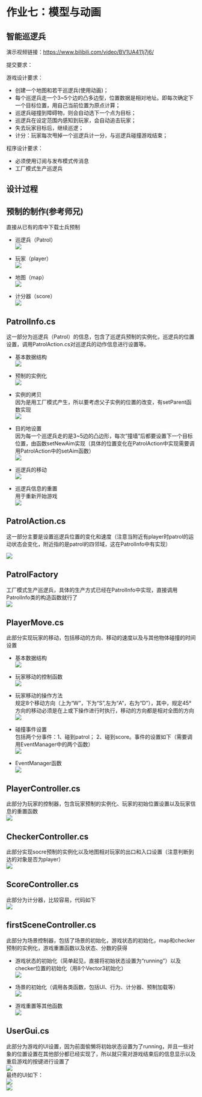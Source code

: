 # 作业七：模型与动画
## 智能巡逻兵  
演示视频链接：https://www.bilibili.com/video/BV1UA411j7j6/

提交要求：

游戏设计要求： 
- 创建一个地图和若干巡逻兵(使用动画)；
- 每个巡逻兵走一个3~5个边的凸多边型，位置数据是相对地址。即每次确定下一个目标位置，用自己当前位置为原点计算；
- 巡逻兵碰撞到障碍物，则会自动选下一个点为目标；
- 巡逻兵在设定范围内感知到玩家，会自动追击玩家；
- 失去玩家目标后，继续巡逻；
- 计分：玩家每次甩掉一个巡逻兵计一分，与巡逻兵碰撞游戏结束；

程序设计要求： 
- 必须使用订阅与发布模式传消息 
- 工厂模式生产巡逻兵  

## 设计过程    
## 预制的制作(参考师兄)  
直接从已有的库中下载士兵预制  
- 巡逻兵（Patrol）  
![](images/patrol0.png)  
  
- 玩家（player）  
![](images/player0.png)  
  
- 地图（map）  
![](images/map0.png)  
  
- 计分器（score）  
![](images/score0.png)  
  
  
  

## PatrolInfo.cs  
这一部分为巡逻兵（Patrol）的信息，包含了巡逻兵预制的实例化，巡逻兵的位置设置，调用PatrolAction.cs对巡逻兵的动作信息进行设置等。   
- 基本数据结构  
![](images/str.png)  
  
- 预制的实例化  
![](images/patrol1.png)  
  
- 实例的拷贝  
因为是用工厂模式产生，所以要考虑父子实例的位置的改变，有setParent函数实现  
![](images/par.png)  
  
- 目的地设置  
因为每一个巡逻兵走的是3~5边的凸边形，每次“撞墙”后都要设置下一个目标位置，由函数setNewAim实现（具体的位置变化在PatrolAction中实现需要调用PatrolAction中的setAim函数）  
![](images/aim.png)  
  
- 巡逻兵的移动  
![](images/move.png)  
  
- 巡逻兵信息的重置  
用于重新开始游戏  
![](images/reset.png)  
  
## PatrolAction.cs  
这一部分主要是设置巡逻兵位置的变化和速度（注意当附近有player时patrol的运动状态会变化，附近指的是patrol的四邻域，这在PatrolInfo中有实现）  

![](images/aim2.png)  

## PatrolFactory  
工厂模式生产巡逻兵，具体的生产方式已经在PatrolInfo中实现，直接调用PatrolInfo类的构造函数就行了  
![](images/fac.png)  

## PlayerMove.cs  
此部分实现玩家的移动，包括移动的方向、移动的速度以及与其他物体碰撞的时间设置  
- 基本数据结构  
![](images/str2.png)  
  
- 玩家移动的控制函数  
![](images/movecon.png)  
  
- 玩家移动的操作方法  
规定8个移动方向（上为“W”，下为“S”,左为“A”，右为“D”），其中，规定45°方向的移动必须是在上或下操作进行时执行，移动的方向都是相对全图的方向  
![](images/dir.png)  
  
- 碰撞事件设置  
包括两个分事件：1、碰到patrol； 2、碰到score。事件的设置如下（需要调用EventManager中的两个函数）  
![](images/peng.png)  
  
- EventManager函数  
![](images/event.png)  
  
## PlayerController.cs
此部分为玩家的控制器，包含玩家预制的实例化、玩家的初始位置设置以及玩家信息的重置函数  
![](images/playercon.png)  

## CheckerController.cs  
此部分实现socre预制的实例化以及地图相对玩家的出口和入口设置（注意判断到达的对象是否为player）  
![](images/checker.png)  

## ScoreController.cs  
此部分为计分器，比较容易，代码如下  
![](images/scorecon.png)  

## firstSceneController.cs  
此部分为场景控制器，包括了场景的初始化，游戏状态的初始化，map和checker预制的实例化，游戏重置函数以及状态、分数的获得  
- 游戏状态的初始化（简单起见，直接将初始状态设置为“running”）以及checker位置的初始化（用8个Vector3初始化）  
![](images/ini.png)  
  
- 场景的初始化（调用各类函数，包括UI、行为、计分器、预制加载等）  
![](images/ini2.png)  
  
- 游戏重置等其他函数  
![](images/other.png)  
  
## UserGui.cs  
此部分为游戏的UI设置，因为前面偷懒将初始状态设置为了running，并且一些对象的位置设置在其他部分都已经实现了，所以就只需对游戏结束后的信息显示以及重启游戏的按键进行设置了  
![](images/GUI.png)  
最终的UI如下：  
![](images/UI.png)  
![](images/UI2.png)  

